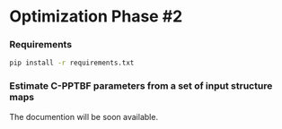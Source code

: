 # Optimization Phase #2

### Requirements
```bash 
pip install -r requirements.txt
```

### Estimate C-PPTBF parameters from a set of input structure maps

The documention will be soon available.